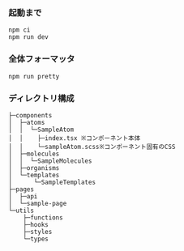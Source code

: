 ### 起動まで

```
npm ci
npm run dev
```

### 全体フォーマッタ

```
npm run pretty
```

### ディレクトリ構成

```
├─components
│  ├─atoms
│  │  └─SampleAtom
│  │    ├─index.tsx ※コンポーネント本体
│  │    └─sampleAtom.scss※コンポーネント固有のCSS
│  ├─molecules
│  │  └─SampleMolecules
│  ├─organisms
│  └─templates
│      └─SampleTemplates
├─pages
│  ├─api
│  └─sample-page
└─utils
    ├─functions
    ├─hooks
    ├─styles
    └─types
```
